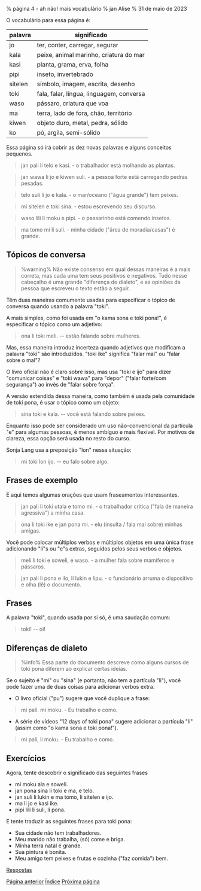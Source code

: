 % página 4 - ah não! mais vocabulário
% jan Alise
% 31 de maio de 2023

O vocabulário para essa página é:

| palavra | significado                              |
|---------|------------------------------------------|
| jo      | ter, conter, carregar, segurar           |
| kala    | peixe, animal marinho, criatura do mar   |
| kasi    | planta, grama, erva, folha               |
| pipi    | inseto, invertebrado                     |
| sitelen | símbolo, imagem, escrita, desenho        |
| toki    | fala, falar, língua, linguagem, conversa |
| waso    | pássaro, criatura que voa                |
| ma      | terra, lado de fora, chão, território    |
| kiwen   | objeto duro, metal, pedra, sólido        |
| ko      | pó, argila, semi-sólido                  |

Essa página só irá cobrir as dez novas palavras e alguns conceitos pequenos.

> jan pali li telo e kasi. - o trabalhador está molhando as plantas.

> jan wawa li jo e kiwen suli. - a pessoa forte está carregando pedras pesadas.

> telo suli li jo e kala. - o mar/oceano ("água grande") tem peixes.

> mi sitelen e toki sina. - estou escrevendo seu discurso.

> waso lili li moku e pipi. - o passarinho está comendo insetos.

> ma tomo mi li suli. - minha cidade ("área de moradia/casas") é grande.

## Tópicos de conversa

> %warning%
> Não existe consenso em qual dessas maneiras é a mais correta, mas cada uma
> tem seus positivos e negativos. Tudo nesse cabeçalho é uma grande "diferença
> de dialeto", e as opiniões da pessoa que escreveu o texto estão a seguir.

Têm duas maneiras comumente usadas para especificar o tópico de conversa quando
usando a palavra "toki".

A mais simples, como foi usada em "o kama sona e toki pona!", é especificar o
tópico como um adjetivo:

> ona li toki meli. -- estão falando sobre mulheres.

Mas, essa maneira introduz incerteza quando adjetivos que modificam a palavra
"toki" são introduzidos. "toki ike" significa "falar mal" ou "falar sobre o
mal"?

O livro oficial não é claro sobre isso, mas usa "toki e ijo" para dizer
"comunicar coisas" e "toki wawa" para "depor" ("falar forte/com segurança")
ao invés de "falar sobre força".

A versão extendida dessa maneira, como também é usada pela comunidade de toki
pona, é usar o tópico como um objeto:

> sina toki e kala. -- você está falando sobre peixes.

Enquanto isso pode ser considerado um uso não-convencional da partícula "e"
para algumas pessoas, é menos ambíguo e mais flexível. Por motivos de clareza,
essa opção será usada no resto do curso.

Sonja Lang usa a preposição "lon" nessa situação:

> mi toki lon ijo. -- eu falo sobre algo.

## Frases de exemplo

E aqui temos algumas orações que usam fraseamentos interessantes.

> jan pali li toki utala e tomo mi. - o trabalhador critica ("fala de maneira
> agressiva") a minha casa.

> ona li toki ike e jan pona mi. - elu (insulta / fala mal sobre) minhas amigas.

Você pode colocar múltiplos verbos e múltiplos objetos em uma única frase
adicionando "li"s ou "e"s extras, seguidos pelos seus verbos e objetos.

> meli li toki e soweli, e waso. - a mulher fala sobre mamíferos e pássaros.

> jan pali li pona e ilo, li lukin e lipu. - o funcionário arruma o dispositivo
> e olha (lê) o documento.

## Frases

A palavra "toki", quando usada por si só, é uma saudação comum:

> toki! -- oi!

## Diferenças de dialeto

> %info%
> Essa parte do documento descreve como alguns cursos de toki pona diferem ao
> explicar certas ideias.

Se o sujeito é "mi" ou "sina" (e portanto, não tem a partícula "li"), você pode
fazer uma de duas coisas para adicionar verbos extra.

* O livro oficial ("pu") sugere que você duplique a frase:

> mi pali. mi moku. - Eu trabalho e como.

* A série de vídeos "12 days of toki pona" sugere adicionar a partícula "li" 
  (assim como "o kama sona e toki pona!").

> mi pali, li moku. - Eu trabalho e como.

## Exercícios

Agora, tente descobrir o significado das seguintes frases

* mi moku ala e soweli.
* jan pona sina li toki e ma, e telo.
* jan suli li lukin e ma tomo, li sitelen e ijo.
* ma li jo e kasi ike.
* pipi lili li suli, li pona.

E tente traduzir as seguintes frases para toki pona:

* Sua cidade não tem trabalhadores.
* Meu marido não trabalha, (só) come e briga.
* Minha terra natal é grande.
* Sua pintura é bonita.
* Meu amigo tem peixes e frutas e cozinha ("faz comida") bem.

[Respostas](pt_answers.html#p4)

[Página anterior](pt_3.html) [Índice](pt_index.html) [Próxima página](pt_5.html)
